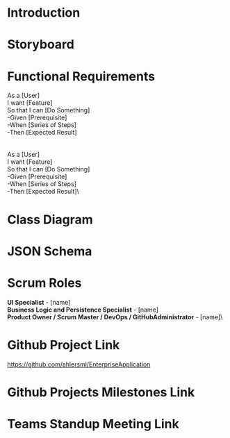 # Introduction


# Storyboard


# Functional Requirements
  As a [User]\
  I want [Feature]\
  So that I can [Do Something]\
    -Given [Prerequisite]\
    -When [Series of Steps]\
    -Then [Expected Result]\
  \
  \
  As a [User]\
  I want [Feature]\
  So that I can [Do Something]\
    -Given [Prerequisite]\
    -When [Series of Steps]\
    -Then [Expected Result]\


# Class Diagram


# JSON Schema


# Scrum Roles

**UI Specialist** - [name]\
**Business Logic and Persistence Specialist** - [name]\
**Product Owner / Scrum Master / DevOps / GitHubAdministrator** - [name]\


# Github Project Link
https://github.com/ahlersml/EnterpriseApplication

# Github Projects Milestones Link


# Teams Standup Meeting Link
